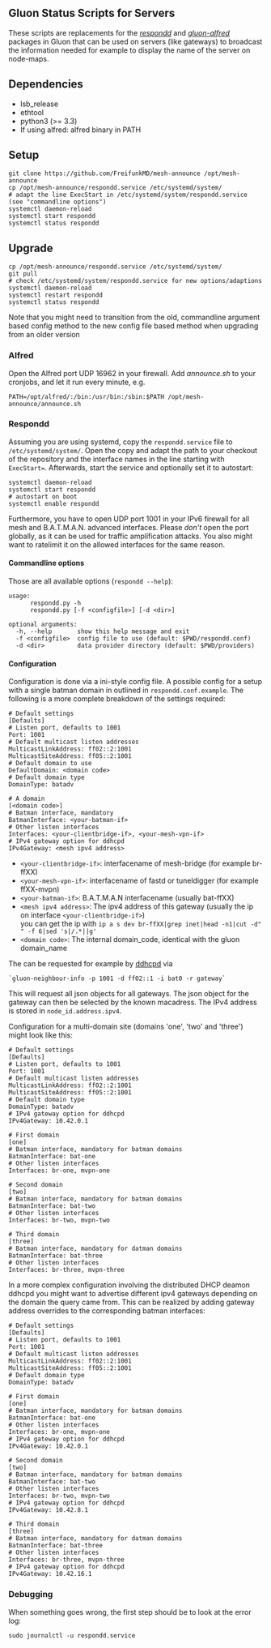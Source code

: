 Gluon Status Scripts for Servers
--------------------------------

These scripts are replacements for the *[respondd]* and *[gluon-alfred]*
packages in Gluon that can be used on servers (like gateways) to broadcast the
information needed for example to display the name of the server on node-maps.

[respondd]: https://github.com/freifunk-gluon/packages/tree/master/net/respondd
[gluon-alfred]: https://github.com/freifunk-gluon/gluon/tree/master/package/gluon-alfred

## Dependencies

 * lsb\_release
 * ethtool
 * python3 (>= 3.3)
 * If using alfred: alfred binary in PATH

## Setup

    git clone https://github.com/FreifunkMD/mesh-announce /opt/mesh-announce
    cp /opt/mesh-announce/respondd.service /etc/systemd/system/
    # adapt the line ExecStart in /etc/systemd/system/respondd.service (see "commandline options")
    systemctl daemon-reload
    systemctl start respondd
    systemctl status respondd

## Upgrade

    cp /opt/mesh-announce/respondd.service /etc/systemd/system/
    git pull
    # check /etc/systemd/system/respondd.service for new options/adaptions
    systemctl daemon-reload
    systemctl restart respondd
    systemctl status respondd

Note that you might need to transition from the old, commandline argument based config method to
the new config file based method when upgrading from an older version

### Alfred

Open the Alfred port UDP 16962 in your firewall. Add _announce.sh_ to your
cronjobs, and let it run every minute, e.g.

    PATH=/opt/alfred/:/bin:/usr/bin:/sbin:$PATH /opt/mesh-announce/announce.sh

### Respondd

Assuming you are using systemd, copy the `respondd.service` file to
`/etc/systemd/system/`. Open the copy and adapt the path to your checkout of
the repository and the interface names in the line starting with `ExecStart=`.
Afterwards, start the service and optionally set it to autostart:

    systemctl daemon-reload
    systemctl start respondd
    # autostart on boot
    systemctl enable respondd

Furthermore, you have to open UDP port 1001 in your IPv6 firewall for all mesh
and B.A.T.M.A.N. advanced interfaces. Please *don't* open the port globally, as
it can be used for traffic amplification attacks. You also might want to
ratelimit it on the allowed interfaces for the same reason.

#### Commandline options

Those are all available options (`respondd --help`):

```
usage: 
      respondd.py -h
      respondd.py [-f <configfile>] [-d <dir>]

optional arguments:
  -h, --help       show this help message and exit
  -f <configfile>  config file to use (default: $PWD/respondd.conf)
  -d <dir>         data provider directory (default: $PWD/providers)

```

#### Configuration

Configuration is done via a ini-style config file. A possible config for a setup with a single batman domain in outlined in `respondd.conf.example`.
The following is a more complete breakdown of the settings required:
```
# Default settings
[Defaults]
# Listen port, defaults to 1001
Port: 1001
# Default multicast listen addresses
MulticastLinkAddress: ff02::2:1001
MulticastSiteAddress: ff05::2:1001
# Default domain to use
DefaultDomain: <domain code>
# Default domain type
DomainType: batadv

# A domain
[<domain code>]
# Batman interface, mandatory
BatmanInterface: <your-batman-if>
# Other listen interfaces
Interfaces: <your-clientbridge-if>, <your-mesh-vpn-if>
# IPv4 gateway option for ddhcpd
IPv4Gateway: <mesh ipv4 address>
```

 * `<your-clientbridge-if>`: interfacename of mesh-bridge (for example br-ffXX)
 * `<your-mesh-vpn-if>`: interfacename of fastd or tuneldigger (for example ffXX-mvpn)
 * `<your-batman-if>`: B.A.T.M.A.N interfacename (usually bat-ffXX)
 * `<mesh ipv4 address>`: The ipv4 address of this gateway (usually the ip on interface `<your-clientbridge-if>`)  
    you can get the ip with `ip a s dev br-ffXX|grep inet|head -n1|cut -d" " -f 6|sed 's|/.*||g'`
 * `<domain code>`: The internal domain_code, identical with the gluon domain_name

The <mesh ipv4 address> can be requested for example by
[ddhcpd](https://github.com/TobleMiner/gluon-sargon/blob/feature-respondd-gateway-update/ddhcpd/files/usr/sbin/ddhcpd-gateway-update#L3)
via

    `gluon-neighbour-info -p 1001 -d ff02::1 -i bat0 -r gateway`
    
This will request all json objects for all gateways. The json object for the
gateway can then be selected by the known macadress. The IPv4 address is stored in
`node_id.address.ipv4`.

Configuration for a multi-domain site (domains 'one', 'two' and 'three') might look like this:

```
# Default settings
[Defaults]
# Listen port, defaults to 1001
Port: 1001
# Default multicast listen addresses
MulticastLinkAddress: ff02::2:1001
MulticastSiteAddress: ff05::2:1001
# Default domain type
DomainType: batadv
# IPv4 gateway option for ddhcpd
IPv4Gateway: 10.42.0.1

# First domain
[one]
# Batman interface, mandatory for batman domains
BatmanInterface: bat-one
# Other listen interfaces
Interfaces: br-one, mvpn-one

# Second domain
[two]
# Batman interface, mandatory for batman domains
BatmanInterface: bat-two
# Other listen interfaces
Interfaces: br-two, mvpn-two

# Third domain
[three]
# Batman interface, mandatory for datman domains
BatmanInterface: bat-three
# Other listen interfaces
Interfaces: br-three, mvpn-three
```

In a more complex configuration involving the distributed DHCP deamon ddhcpd you might want to advertise different ipv4 gateways depending on the domain the query came from.
This can be realized by adding gateway address overrides to the corresponding batman interfaces:

```
# Default settings
[Defaults]
# Listen port, defaults to 1001
Port: 1001
# Default multicast listen addresses
MulticastLinkAddress: ff02::2:1001
MulticastSiteAddress: ff05::2:1001
# Default domain type
DomainType: batadv

# First domain
[one]
# Batman interface, mandatory for batman domains
BatmanInterface: bat-one
# Other listen interfaces
Interfaces: br-one, mvpn-one
# IPv4 gateway option for ddhcpd
IPv4Gateway: 10.42.0.1

# Second domain
[two]
# Batman interface, mandatory for batman domains
BatmanInterface: bat-two
# Other listen interfaces
Interfaces: br-two, mvpn-two
# IPv4 gateway option for ddhcpd
IPv4Gateway: 10.42.8.1

# Third domain
[three]
# Batman interface, mandatory for datman domains
BatmanInterface: bat-three
# Other listen interfaces
Interfaces: br-three, mvpn-three
# IPv4 gateway option for ddhcpd
IPv4Gateway: 10.42.16.1
```

### Debugging

When something goes wrong, the first step should be to look at the error log:

    sudo journalctl -u respondd.service
